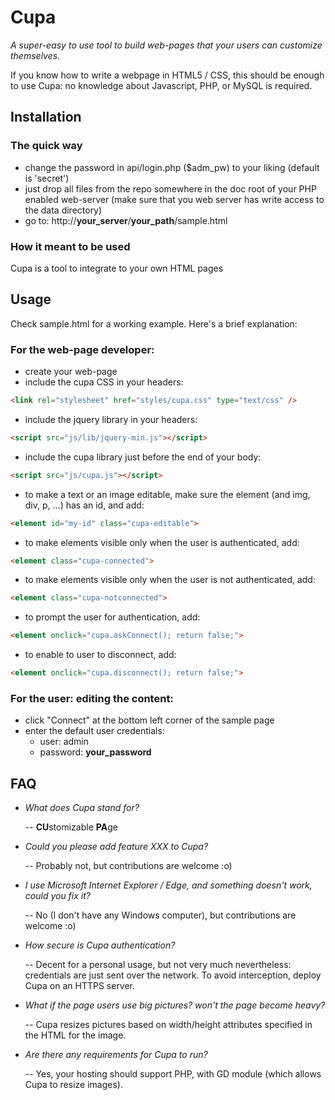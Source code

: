 # Cupa

*A super-easy to use tool to build web-pages that your users can customize themselves.*

If you know how to write a webpage in HTML5 / CSS, this should be enough to use Cupa: no knowledge about Javascript, PHP, or MySQL is required.

## Installation

### The quick way

* change the password in api/login.php ($adm_pw) to your liking (default is 'secret')
* just drop all files from the repo somewhere in the doc root of your PHP enabled web-server (make sure that you web server has write access to the data directory)
* go to: http://**your_server**/**your_path**/sample.html

### How it meant to be used

Cupa is a tool to integrate to your own HTML pages

## Usage

Check sample.html for a working example. Here's a brief explanation:

### For the web-page developer:

* create your web-page
* include the cupa CSS in your headers:

```html
<link rel="stylesheet" href="styles/cupa.css" type="text/css" />
```

* include the jquery library in your headers:

```html
<script src="js/lib/jquery-min.js"></script>
```

* include the cupa library just before the end of your body:

```html
<script src="js/cupa.js"></script>
```

* to make a text or an image editable, make sure the element (and img, div, p, ...) has an id, and add:

```html
<element id="my-id" class="cupa-editable">
```

* to make elements visible only when the user is authenticated, add:

```html
<element class="cupa-connected">
```

* to make elements visible only when the user is not authenticated, add:

```html
<element class="cupa-notconnected">
```

* to prompt the user for authentication, add:

```html
<element onclick="cupa.askConnect(); return false;">
```

* to enable to user to disconnect, add:

```html
<element onclick="cupa.disconnect(); return false;">
```

### For the user: editing the content:

* click "Connect" at the bottom left corner of the sample page
* enter the default user credentials:
    * user: admin
    * password: **your_password**

## FAQ

* *What does Cupa stand for?*

    -- **CU**stomizable **PA**ge

* *Could you please add feature XXX to Cupa?*

    -- Probably not, but contributions are welcome :o)

* *I use Microsoft Internet Explorer / Edge, and something doesn't work, could you fix it?*

    -- No (I don't have any Windows computer), but contributions are welcome :o)

* *How secure is Cupa authentication?*

    -- Decent for a personal usage, but not very much nevertheless: credentials are just sent over the network. To avoid interception, deploy Cupa on an HTTPS server.
    
* *What if the page users use big pictures? won't the page become heavy?*

    -- Cupa resizes pictures based on width/height attributes specified in the HTML for the image.
    
* *Are there any requirements for Cupa to run?*

    -- Yes, your hosting should support PHP, with GD module (which allows Cupa to resize images).
